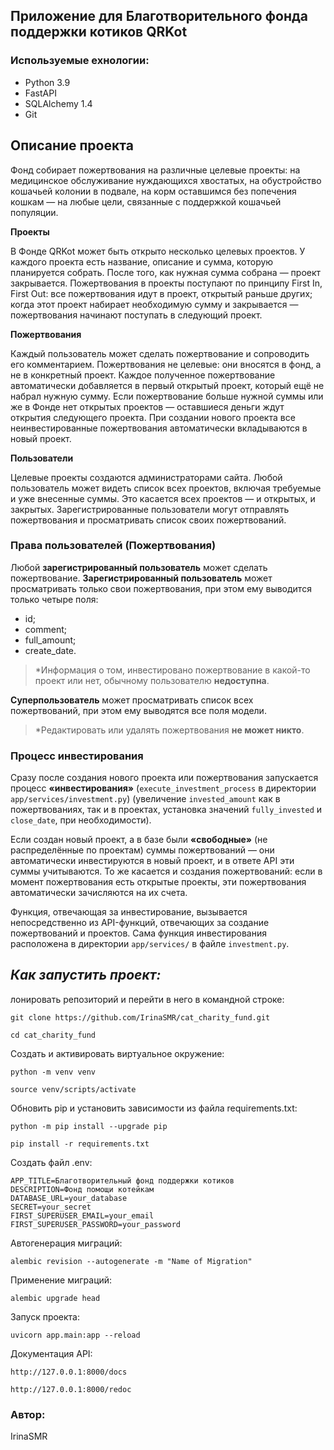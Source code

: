 ## Приложение для Благотворительного фонда поддержки котиков QRKot

### Используемые ехнологии:
- Python 3.9
- FastAPI
- SQLAlchemy 1.4
- Git

## Описание проекта
Фонд собирает пожертвования на различные целевые проекты: на медицинское обслуживание нуждающихся хвостатых, на обустройство кошачьей колонии в подвале, на корм оставшимся без попечения кошкам — на любые цели, связанные с поддержкой кошачьей популяции.

**Проекты**

В Фонде QRKot может быть открыто несколько целевых проектов. У каждого проекта есть название, описание и сумма, которую планируется собрать. После того, как нужная сумма собрана — проект закрывается.
Пожертвования в проекты поступают по принципу First In, First Out: все пожертвования идут в проект, открытый раньше других; когда этот проект набирает необходимую сумму и закрывается — пожертвования начинают поступать в следующий проект.

**Пожертвования**

Каждый пользователь может сделать пожертвование и сопроводить его комментарием. Пожертвования не целевые: они вносятся в фонд, а не в конкретный проект. Каждое полученное пожертвование автоматически добавляется в первый открытый проект, который ещё не набрал нужную сумму. Если пожертвование больше нужной суммы или же в Фонде нет открытых проектов — оставшиеся деньги ждут открытия следующего проекта. При создании нового проекта все неинвестированные пожертвования автоматически вкладываются в новый проект.

**Пользователи**

Целевые проекты создаются администраторами сайта.
Любой пользователь может видеть список всех проектов, включая требуемые и уже внесенные суммы. Это касается всех проектов — и открытых, и закрытых.
Зарегистрированные пользователи могут отправлять пожертвования и просматривать список своих пожертвований.


### Права пользователей (Пожертвования)

Любой **зарегистрированный пользователь** может сделать пожертвование.
**Зарегистрированный пользователь** может просматривать только свои пожертвования, при этом ему выводится только четыре поля:
- id;
- comment;
- full_amount;
- create_date.

> *Информация о том, инвестировано пожертвование в какой-то проект или нет, обычному пользователю **недоступна**.

**Суперпользователь** может просматривать список всех пожертвований, при этом ему выводятся все поля модели.

> *Редактировать или удалять пожертвования **не может никто**.


### Процесс инвестирования

Сразу после создания нового проекта или пожертвования запускается процесс **«инвестирования»** (``execute_investment_process`` в директории ``app/services/investment.py``) (увеличение ``invested_amount`` как в пожертвованиях, так и в проектах, установка значений ``fully_invested`` и ``close_date``, при необходимости).

Если создан новый проект, а в базе были **«свободные»** (не распределённые по проектам) суммы пожертвований — они автоматически инвестируются в новый проект, и в ответе API эти суммы учитываются. То же касается и создания пожертвований: если в момент пожертвования есть открытые проекты, эти пожертвования автоматически зачисляются на их счета.

Функция, отвечающая за инвестирование, вызывается непосредственно из API-функций, отвечающих за создание пожертвований и проектов. Сама функция инвестирования расположена в директории ``app/services/`` в файле ``investment.py``.

## _Как запустить проект:_

лонировать репозиторий и перейти в него в командной строке:

```
git clone https://github.com/IrinaSMR/cat_charity_fund.git
```

```
cd cat_charity_fund
```

Cоздать и активировать виртуальное окружение:

```
python -m venv venv

source venv/scripts/activate
```

Обновить pip и установить зависимости из файла requirements.txt:

```
python -m pip install --upgrade pip

pip install -r requirements.txt
```

Создать файл .env:

```
APP_TITLE=Благотворительный фонд поддержки котиков
DESCRIPTION=Фонд помощи котейкам
DATABASE_URL=your_database
SECRET=your_secret
FIRST_SUPERUSER_EMAIL=your_email
FIRST_SUPERUSER_PASSWORD=your_password
```

Автогенерация миграций:

```
alembic revision --autogenerate -m "Name of Migration"
```

Применение миграций:

```
alembic upgrade head
```

Запуск проекта:

```
uvicorn app.main:app --reload
```

Документация API:

```
http://127.0.0.1:8000/docs

http://127.0.0.1:8000/redoc
```

### Автор:
IrinaSMR
